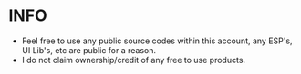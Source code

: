 # INFO
- Feel free to use any public source codes within this account, any ESP's, UI Lib's, etc are public for a reason.
- I do not claim ownership/credit of any free to use products.
